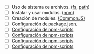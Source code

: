 * [ ] Uso de sistema de archivos. ([fs](https://nodejs.org/api/fs.html123), [path](https://nodejs.org/api/path.html))
* [ ] Instalar y usar módulos. ([npm](https://www.npmjs.com/))
* [ ] Creación de modules. [(CommonJS)](https://nodejs.org/docs/latest-v0.10.x/api/modules.html)
* [ ] [Configuración de package.json.](https://docs.npmjs.com/files/package.json)
* [ ] [Configuración de npm-scripts](https://docs.npmjs.com/misc/scripts123)
* [ ] [Configuración de npm-scripts](https://docs.npmjs.com/misc/scripts)
* [ ] [Configuración de npm-scripts](https://docs.npmjs.com/misc/scripts)
* [ ] [Configuración de npm-scripts](https://docs.npmjs.com/misc/scripts)
